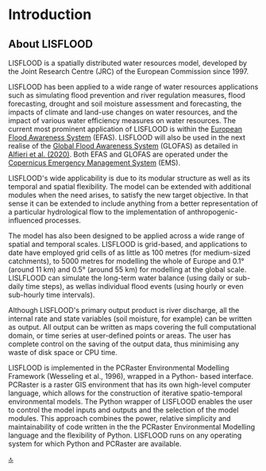 # Introduction

## About LISFLOOD

LISFLOOD is a spatially distributed water resources model, developed by the Joint Research Centre (JRC) of the European Commission since 1997. 

LISFLOOD has been applied to a wide range of water resources applications such as simulating flood prevention and river regulation measures, 
flood forecasting, drought and soil moisture assessment and forecasting, the impacts of climate and land-use changes on water resources, 
and the impact of various water efficiency measures on water resources.
The current most prominent application of LISFLOOD is within the [European Flood Awareness System](https://www.efas.eu/) (EFAS).
LISFLOOD will also be used in the next realise of the [Global Flood Awareness System](https://www.globalfloods.eu/general-information/about-glofas/) (GLOFAS) as detailed in [Alfieri et al. (2020)](https://www.sciencedirect.com/science/article/pii/S2589915519300331). Both EFAS and GLOFAS are operated under the [Copernicus Emergency Management System](http://emergency.copernicus.eu/) (EMS).

LISFLOOD's wide applicability is due to its modular structure as well as its temporal and spatial flexibility. 
The model can be extended with additional modules when the need arises, to satisfy the new target objective. 
In that sense it can be extended to include anything from a better representation of a particular hydrological flow to the implementation of anthropogenic-influenced processes. 

The model has also been designed to be applied across a wide range of spatial and temporal scales. LISFLOOD is grid-based, 
and applications to date have employed grid cells of as little as 100 metres (for medium-sized catchments), 
to 5000 metres for modelling the whole of Europe and 0.1° (around 11 km) and 0.5° (around 55 km) for modelling at the global scale. 
LISLFLOOD can simulate the long-term water balance (using daily or sub-daily time steps), as wellas individual flood events (using hourly or even sub-hourly time intervals). 

Although LISFLOOD's primary output product is river discharge, all the internal rate and state variables (soil moisture, for example) can be written as output. 
All output can be written as maps covering the full computational domain, or time series at user-defined points or areas. 
The user has complete control on the saving of the output data, thus minimising any waste of disk space or CPU time.

LISFLOOD is implemented in the PCRaster Environmental Modelling Framework (Wesseling et al., 1996), wrapped in a Python- based interface. 
PCRaster is a raster GIS environment that has its own high-level computer language, which allows for the construction of iterative spatio-temporal environmental models. 
The Python wrapper of LISFLOOD enables the user to control the model inputs and outputs and the selection of the model modules. 
This approach combines the power, relative simplicity and maintainability of code written in the the PCRaster Environmental Modelling language and the flexibility of Python. 
LISFLOOD runs on any operating system for which Python and PCRaster are available.


[🔝](#top)
